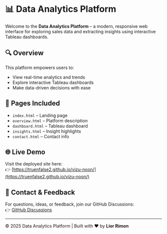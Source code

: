 # 📊 Data Analytics Platform

Welcome to the **Data Analytics Platform** – a modern, responsive web interface for exploring sales data and extracting insights using interactive Tableau dashboards.

## 🔍 Overview

This platform empowers users to:
- View real-time analytics and trends
- Explore interactive Tableau dashboards
- Make data-driven decisions with ease

## 📁 Pages Included
- `index.html` – Landing page
- `overview.html` – Platform description
- `dashboard.html` – Tableau dashboard
- `insights.html` – Insight highlights
- `contact.html` – Contact info

## 🌐 Live Demo

Visit the deployed site here:  
👉 [https://truenfalse2.github.io/vizu-noon/](https://truenfalse2.github.io/vizu-noon/)

## 💬 Contact & Feedback

For questions, ideas, or feedback, join our GitHub Discussions:  
👉 [GitHub Discussions](https://github.com/TrueNFalse2/vizu-noon/discussions/)

---

© 2025 Data Analytics Platform | Built with ❤️ by **Lior Rimon**
